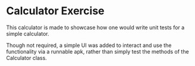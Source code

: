 # Calculator Exercise

This calculator is made to showcase how one would write unit tests for a simple calculator.

Though not required, a simple UI was added to interact and use the functionality via a runnable apk, rather than simply test the methods of the Calculator class.
